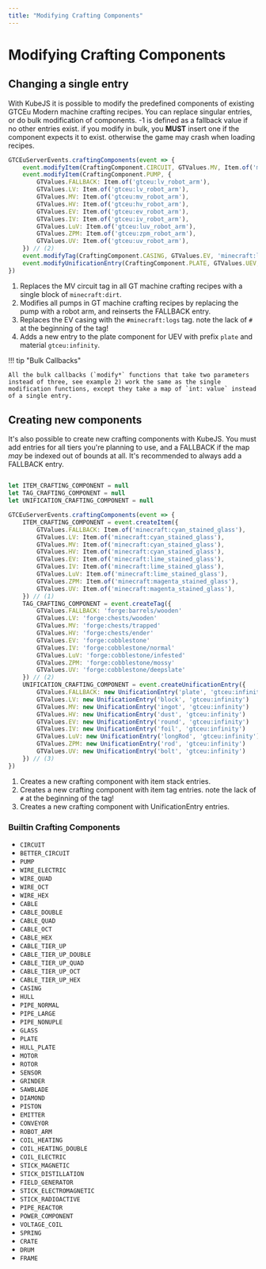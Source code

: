 ```yaml
---
title: "Modifying Crafting Components"
---
```


# Modifying Crafting Components

## Changing a single entry

With KubeJS it is possible to modify the predefined components of existing GTCEu Modern machine crafting recipes.
You can replace singular entries, or do bulk modification of components.
-1 is defined as a fallback value if no other entries exist. if you modify in bulk, you **MUST** insert one if the component expects it to exist. otherwise the game may crash when loading recipes.

```js title="modification.js"
GTCEuServerEvents.craftingComponents(event => {
    event.modifyItem(CraftingComponent.CIRCUIT, GTValues.MV, Item.of('minecraft:dirt')) // (1)
    event.modifyItem(CraftingComponent.PUMP, {
        GTValues.FALLBACK: Item.of('gtceu:lv_robot_arm'),
        GTValues.LV: Item.of('gtceu:lv_robot_arm'),
        GTValues.MV: Item.of('gtceu:mv_robot_arm'),
        GTValues.HV: Item.of('gtceu:hv_robot_arm'),
        GTValues.EV: Item.of('gtceu:ev_robot_arm'),
        GTValues.IV: Item.of('gtceu:iv_robot_arm'),
        GTValues.LuV: Item.of('gtceu:luv_robot_arm'),
        GTValues.ZPM: Item.of('gtceu:zpm_robot_arm'),
        GTValues.UV: Item.of('gtceu:uv_robot_arm'),
    }) // (2)
    event.modifyTag(CraftingComponent.CASING, GTValues.EV, 'minecraft:logs') // (3)
    event.modifyUnificationEntry(CraftingComponent.PLATE, GTValues.UEV, new UnificationEntry('plate', 'gtceu:infinity')) // (4)
})
```

1. Replaces the MV circuit tag in all GT machine crafting recipes with a single block of `minecraft:dirt`.
2. Modifies all pumps in GT machine crafting recipes by replacing the pump with a robot arm, and reinserts the FALLBACK entry.
3. Replaces the EV casing with the `#minecraft:logs` tag. note the lack of `#` at the beginning of the tag!
4. Adds a new entry to the plate component for UEV with prefix `plate` and material `gtceu:infinity`.

!!! tip "Bulk Callbacks"

    All the bulk callbacks (`modify*` functions that take two parameters instead of three, see example 2) work the same as the single modification functions, except they take a map of `int: value` instead of a single entry.


## Creating new components

It's also possible to create new crafting components with KubeJS.
You must add entries for all tiers you're planning to use, and a FALLBACK if the map *may* be indexed out of bounds at all.
It's recommended to always add a FALLBACK entry.

```js title="creation.js"

let ITEM_CRAFTING_COMPONENT = null
let TAG_CRAFTING_COMPONENT = null
let UNIFICATION_CRAFTING_COMPONENT = null

GTCEuServerEvents.craftingComponents(event => {
    ITEM_CRAFTING_COMPONENT = event.createItem({
        GTValues.FALLBACK: Item.of('minecraft:cyan_stained_glass'),
        GTValues.LV: Item.of('minecraft:cyan_stained_glass'),
        GTValues.MV: Item.of('minecraft:cyan_stained_glass'),
        GTValues.HV: Item.of('minecraft:cyan_stained_glass'),
        GTValues.EV: Item.of('minecraft:lime_stained_glass'),
        GTValues.IV: Item.of('minecraft:lime_stained_glass'),
        GTValues.LuV: Item.of('minecraft:lime_stained_glass'),
        GTValues.ZPM: Item.of('minecraft:magenta_stained_glass'),
        GTValues.UV: Item.of('minecraft:magenta_stained_glass'),
    }) // (1)
    TAG_CRAFTING_COMPONENT = event.createTag({
        GTValues.FALLBACK: 'forge:barrels/wooden'
        GTValues.LV: 'forge:chests/wooden'
        GTValues.MV: 'forge:chests/trapped'
        GTValues.HV: 'forge:chests/ender'
        GTValues.EV: 'forge:cobblestone'
        GTValues.IV: 'forge:cobblestone/normal'
        GTValues.LuV: 'forge:cobblestone/infested'
        GTValues.ZPM: 'forge:cobblestone/mossy'
        GTValues.UV: 'forge:cobblestone/deepslate'
    }) // (2)
    UNIFICATION_CRAFTING_COMPONENT = event.createUnificationEntry({
        GTValues.FALLBACK: new UnificationEntry('plate', 'gtceu:infinity')
        GTValues.LV: new UnificationEntry('block', 'gtceu:infinity')
        GTValues.MV: new UnificationEntry('ingot', 'gtceu:infinity')
        GTValues.HV: new UnificationEntry('dust', 'gtceu:infinity')
        GTValues.EV: new UnificationEntry('round', 'gtceu:infinity')
        GTValues.IV: new UnificationEntry('foil', 'gtceu:infinity')
        GTValues.LuV: new UnificationEntry('longRod', 'gtceu:infinity')
        GTValues.ZPM: new UnificationEntry('rod', 'gtceu:infinity')
        GTValues.UV: new UnificationEntry('bolt', 'gtceu:infinity')
    }) // (3)
})
```

1. Creates a new crafting component with item stack entries.
2. Creates a new crafting component with item tag entries. note the lack of `#` at the beginning of the tag!
3. Creates a new crafting component with UnificationEntry entries.


### Builtin Crafting Components

- `CIRCUIT`
- `BETTER_CIRCUIT`
- `PUMP`
- `WIRE_ELECTRIC`
- `WIRE_QUAD`
- `WIRE_OCT`
- `WIRE_HEX`
- `CABLE`
- `CABLE_DOUBLE`
- `CABLE_QUAD`
- `CABLE_OCT`
- `CABLE_HEX`
- `CABLE_TIER_UP`
- `CABLE_TIER_UP_DOUBLE`
- `CABLE_TIER_UP_QUAD`
- `CABLE_TIER_UP_OCT`
- `CABLE_TIER_UP_HEX`
- `CASING`
- `HULL`
- `PIPE_NORMAL`
- `PIPE_LARGE`
- `PIPE_NONUPLE`
- `GLASS`
- `PLATE`
- `HULL_PLATE`
- `MOTOR`
- `ROTOR`
- `SENSOR`
- `GRINDER`
- `SAWBLADE`
- `DIAMOND`
- `PISTON`
- `EMITTER`
- `CONVEYOR`
- `ROBOT_ARM`
- `COIL_HEATING`
- `COIL_HEATING_DOUBLE`
- `COIL_ELECTRIC`
- `STICK_MAGNETIC`
- `STICK_DISTILLATION`
- `FIELD_GENERATOR`
- `STICK_ELECTROMAGNETIC`
- `STICK_RADIOACTIVE`
- `PIPE_REACTOR`
- `POWER_COMPONENT`
- `VOLTAGE_COIL`
- `SPRING`
- `CRATE`
- `DRUM`
- `FRAME`

